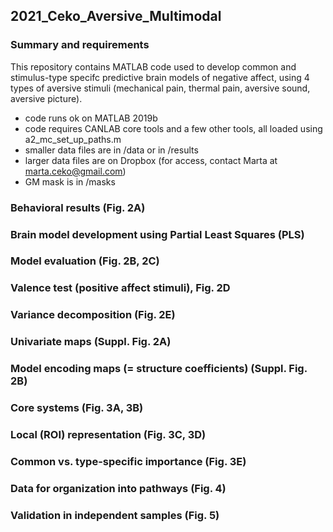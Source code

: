 ## 2021_Ceko_Aversive_Multimodal

### Summary and requirements 

This repository contains MATLAB code used to develop common and stimulus-type specifc predictive brain models of negative affect, using 4 types of aversive stimuli (mechanical pain, thermal pain, aversive sound, aversive picture). 

- code runs ok on MATLAB 2019b
- code requires CANLAB core tools and a few other tools, all loaded using a2_mc_set_up_paths.m
- smaller data files are in /data or in /results
- larger data files are on Dropbox (for access, contact Marta at marta.ceko@gmail.com)
- GM mask is in /masks

### Behavioral results (Fig. 2A)

### Brain model development using Partial Least Squares (PLS) 

### Model evaluation (Fig. 2B, 2C) 

### Valence test (positive affect stimuli), Fig. 2D 

### Variance decomposition (Fig. 2E)

### Univariate maps (Suppl. Fig. 2A)

### Model encoding maps (= structure coefficients) (Suppl. Fig. 2B) 

### Core systems (Fig. 3A, 3B) 

### Local (ROI) representation (Fig. 3C, 3D)

### Common vs. type-specific importance (Fig. 3E)

### Data for organization into pathways (Fig. 4)

### Validation in independent samples (Fig. 5) 






